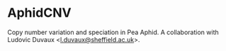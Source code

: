 AphidCNV
========

Copy number variation and speciation in Pea Aphid. A collaboration with Ludovic Duvaux &lt;l.duvaux@sheffield.ac.uk>.
